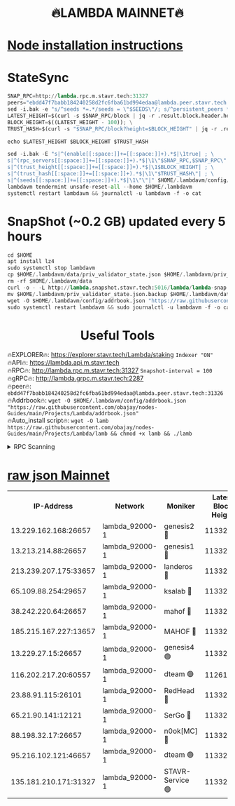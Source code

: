 <h1 align="center"> 🔥LAMBDA MAINNET🔥</h1>


[Node installation instructions](https://github.com/obajay/nodes-Guides/tree/main/Projects/Lambda)
=


# StateSync
```python
SNAP_RPC=http://lambda.rpc.m.stavr.tech:31327
peers="ebdd47f7babb184240258d2fc6fba61bd994edaa@lambda.peer.stavr.tech:31326" 
sed -i.bak -e "s/^seeds *=.*/seeds = \"$SEEDS\"/; s/^persistent_peers *=.*/persistent_peers = \"$PEERS\"/" $HOME/.lambdavm/config/config.toml
LATEST_HEIGHT=$(curl -s $SNAP_RPC/block | jq -r .result.block.header.height); \
BLOCK_HEIGHT=$((LATEST_HEIGHT - 100)); \
TRUST_HASH=$(curl -s "$SNAP_RPC/block?height=$BLOCK_HEIGHT" | jq -r .result.block_id.hash)

echo $LATEST_HEIGHT $BLOCK_HEIGHT $TRUST_HASH

sed -i.bak -E "s|^(enable[[:space:]]+=[[:space:]]+).*$|\1true| ; \
s|^(rpc_servers[[:space:]]+=[[:space:]]+).*$|\1\"$SNAP_RPC,$SNAP_RPC\"| ; \
s|^(trust_height[[:space:]]+=[[:space:]]+).*$|\1$BLOCK_HEIGHT| ; \
s|^(trust_hash[[:space:]]+=[[:space:]]+).*$|\1\"$TRUST_HASH\"| ; \
s|^(seeds[[:space:]]+=[[:space:]]+).*$|\1\"\"|" $HOME/.lambdavm/config/config.toml
lambdavm tendermint unsafe-reset-all --home $HOME/.lambdavm
systemctl restart lambdavm && journalctl -u lambdavm -f -o cat

```
# SnapShot (~0.2 GB) updated every 5 hours
```python
cd $HOME
apt install lz4
sudo systemctl stop lambdavm
cp $HOME/.lambdavm/data/priv_validator_state.json $HOME/.lambdavm/priv_validator_state.json.backup
rm -rf $HOME/.lambdavm/data
curl -o - -L http://lambda.snapshot.stavr.tech:5016/lambda/lambda-snap.tar.lz4 | lz4 -c -d - | tar -x -C $HOME/.lambdavm --strip-components 2
mv $HOME/.lambdavm/priv_validator_state.json.backup $HOME/.lambdavm/data/priv_validator_state.json
wget -O $HOME/.lambdavm/config/addrbook.json "https://raw.githubusercontent.com/obajay/nodes-Guides/main/Projects/Lambda/addrbook.json"
sudo systemctl restart lambdavm && sudo journalctl -u lambdavm -f -o cat
```
 <h1 align="center"> Useful Tools</h1>

🔥EXPLORER🔥:      https://explorer.stavr.tech/Lambda/staking	        `Indexer "ON"` \
🔥API🔥: 			 		 https://lambda.api.m.stavr.tech \
🔥RPC🔥:           http://lambda.rpc.m.stavr.tech:31327	              `Snapshot-interval = 100` \
🔥gRPC🔥:          http://lambda.grpc.m.stavr.tech:2287 \
🔥peer🔥:					 `ebdd47f7babb184240258d2fc6fba61bd994edaa@lambda.peer.stavr.tech:31326` \
🔥Addrbook🔥:    ```wget -O $HOME/.lambdavm/config/addrbook.json "https://raw.githubusercontent.com/obajay/nodes-Guides/main/Projects/Lambda/addrbook.json"``` \
🔥Auto_install script🔥: ```wget -O lamb https://raw.githubusercontent.com/obajay/nodes-Guides/main/Projects/Lambda/lamb && chmod +x lamb && ./lamb```


<details>
<summary>RPC Scanning</summary>

<h2 align="center"> We scan nodes in real time every 4 hours. And we provide the final result of RPC endpoints.
We cannot influence the operation of these nodes in any way. </h2>


```python
If Voting Power is higher than 0 --> then the Node is a validator of the network and may be subject to attack and be a potential threat to the chain.
```
```python
We marked such validators with a red symbol
```

</details>

[raw json Mainnet](https://rpc-check.lambm.stavr.tech/lambm/rpc-lambm-result.json)
=


<table><tr><th>IP-Address</th><th>Network</th><th>Moniker</th><th>Latest Block Height</th><th>Earliest Block Height</th><th>Catching Up</th><th>Tx Index</th><th>Voting Power</th><th>Scan Time</th></tr><tr><td>13.229.162.168:26657</td><td>lambda_92000-1</td><td>genesis2 🔴</td><td>11332476</td><td>1</td><td>False</td><td>on</td><td>16710754</td><td>2024-01-25T05:28:53.510943333UTC</td></tr><tr><td>13.213.214.88:26657</td><td>lambda_92000-1</td><td>genesis1 🔴</td><td>11332477</td><td>1</td><td>False</td><td>on</td><td>107835</td><td>2024-01-25T05:28:58.477553476UTC</td></tr><tr><td>213.239.207.175:33657</td><td>lambda_92000-1</td><td>landeros 🔴</td><td>11332474</td><td>8136001</td><td>False</td><td>off</td><td>1396652</td><td>2024-01-25T05:28:47.834209688UTC</td></tr><tr><td>65.109.88.254:29657</td><td>lambda_92000-1</td><td>ksalab 🔴</td><td>11332477</td><td>8715001</td><td>False</td><td>on</td><td>510465</td><td>2024-01-25T05:29:01.635350552UTC</td></tr><tr><td>38.242.220.64:26657</td><td>lambda_92000-1</td><td>mahof 🔴</td><td>11332474</td><td>10131001</td><td>False</td><td>off</td><td>770350</td><td>2024-01-25T05:28:41.088994991UTC</td></tr><tr><td>185.215.167.227:13657</td><td>lambda_92000-1</td><td>MAHOF 🔴</td><td>11332477</td><td>10134001</td><td>False</td><td>on</td><td>2051510</td><td>2024-01-25T05:28:57.123277885UTC</td></tr><tr><td>13.229.27.15:26657</td><td>lambda_92000-1</td><td>genesis4 🟢</td><td>11332477</td><td>11043001</td><td>False</td><td>on</td><td>0</td><td>2024-01-25T05:28:56.796022195UTC</td></tr><tr><td>116.202.217.20:60557</td><td>lambda_92000-1</td><td>dteam 🟢</td><td>11261207</td><td>11223001</td><td>False</td><td>on</td><td>0</td><td>2024-01-25T05:28:41.321219341UTC</td></tr><tr><td>23.88.91.115:26101</td><td>lambda_92000-1</td><td>RedHead 🔴</td><td>11332474</td><td>11232474</td><td>False</td><td>off</td><td>553202</td><td>2024-01-25T05:28:48.122327667UTC</td></tr><tr><td>65.21.90.141:12121</td><td>lambda_92000-1</td><td>SerGo 🔴</td><td>11332478</td><td>11232478</td><td>False</td><td>off</td><td>10611954</td><td>2024-01-25T05:29:04.045397424UTC</td></tr><tr><td>88.198.32.17:26657</td><td>lambda_92000-1</td><td>n0ok[MC] 🔴</td><td>11332478</td><td>11232478</td><td>False</td><td>off</td><td>1578630</td><td>2024-01-25T05:29:07.260752621UTC</td></tr><tr><td>95.216.102.121:46657</td><td>lambda_92000-1</td><td>dteam 🟢</td><td>11332477</td><td>11325001</td><td>False</td><td>off</td><td>0</td><td>2024-01-25T05:29:01.179893910UTC</td></tr><tr><td>135.181.210.171:31327</td><td>lambda_92000-1</td><td>STAVR-Service 🟢</td><td>11332477</td><td>11330501</td><td>False</td><td>on</td><td>0</td><td>2024-01-25T05:29:00.831884340UTC</td></tr></table>
